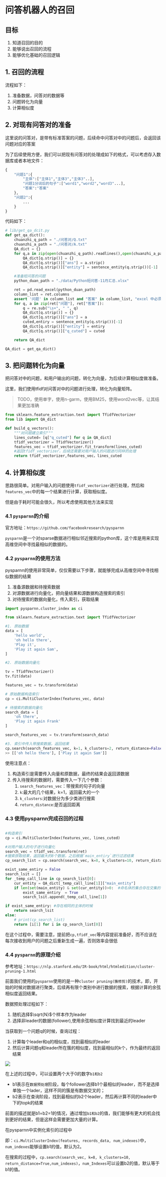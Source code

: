 # 问答机器人的召回

## 目标

1. 知道召回的目的
2. 能够说出召回的流程
3. 能够优化基础的召回逻辑



## 1. 召回的流程

流程如下：

1. 准备数据，问答对的数据等
2. 问题转化为向量
3. 计算相似度



## 2. 对现有问答对的准备

这里说的问答对，是带有标准答案的问题，后续命中问答对中的问题后，会返回该问题对应的答案

为了后续使用方便，我们可以把现有问答对的处理成如下的格式，可以考虑存入数据库或者本地文件：

```python
{
    "问题1":{
        "主体":["主体1","主体3","主体3"..],
        "问题1分词后的句子":["word1","word2","word3"...],
        "答案":"答案"
    },
    "问题2":{
        ...
    }
}
```

代码如下：

```python
# lib/get_qa_dcit.py
def get_qa_dict():
    chuanzhi_q_path = "./问答对/Q.txt"
    chuanzhi_a_path = "./问答对/A.txt"
    QA_dict = {}
    for q,a in zip(open(chuanzhi_q_path).readlines(),open(chuanzhi_a_path).readlines()):
        QA_dict[q.strip()] = {}
        QA_dict[q.strip()]["ans"] = a.strip()
        QA_dict[q.strip()]["entity"] = sentence_entity(q.strip())[-1]

    #准备短问答的问题
    python_duan_path = "./data/Python短问答-11月汇总.xlsx"

    ret = pd.read_excel(python_duan_path)
    column_list = ret.columns
    assert '问题' in column_list and "答案" in column_list, "excel 中必须包含问题和答案"
    for q, a in zip(ret["问题"], ret["答案"]):
        q = re.sub("\s+", " ", q)
        QA_dict[q.strip()] = {}
        QA_dict[q.strip()]["ans"] = a
        cuted,entiry = sentence_entity(q.strip())[-1]
        QA_dict[q.strip()]["entity"] = entiry
        QA_dict[q.strip()]["q_cuted"] = cuted

    return QA_dict

QA_dict = get_qa_dict()
```

## 3. 把问题转化为向量

把问答对中的问题，和用户输出的问题，转化为向量，为后续计算相似度做准备。

这里，我们使用tfidf对问答对中的问题进行处理，转化为向量矩阵。

> TODO，使用单字，使用n-garm，使用BM25，使用word2vec等，让其结果更加准确

```python
from sklearn.feature_extraction.text import TfidfVectorizer
from lib import QA_dict

def build_q_vectors():
    """对问题建立索引"""
    lines_cuted= [q["q_cuted"] for q in QA_dict]
    tfidf_vectorizer = TfidfVectorizer()
    features_vec = tfidf_vectorizer.fit_transform(lines_cuted)
    #返回tfidf_vectorizer，后续还需要对用户输入的问题进行同样的处理
	return tfidf_vectorizer,features_vec，lines_cuted
```

## 4. 计算相似度

思路很简单。对用户输入的问题使用`tfidf_vectorizer`进行处理，然后和`features_vec`中的每一个结果进行计算，获取相似度。

但是由于耗时可能会很久，所以考虑使用其他方法来实现

### 4.1 `pysparnn`的介绍

官方地址：`https://github.com/facebookresearch/pysparnn`

`pysparnn`是一个对sparse数据进行相似邻近搜索的python库，这个库是用来实现 高维空间中寻找最相似的数据的。

### 4.2 `pysparnn`的使用方法

pysparnn的使用非常简单，仅仅需要以下步骤，就能够完成从高维空间中寻找相似数据的结果

1. 准备源数据和待搜索数据
2. 对源数据进行向量化，把向量结果和源数据构造搜索的索引
3. 对待搜索的数据向量化，传入索引，获取结果

```python
import pysparnn.cluster_index as ci

from sklearn.feature_extraction.text import TfidfVectorizer

#1. 原始数据
data = [
    'hello world',
    'oh hello there',
    'Play it',
    'Play it again Sam',
]  

#2. 原始数据向量化

tv = TfidfVectorizer()
tv.fit(data)

features_vec = tv.transform(data)

# 原始数据构造索引
cp = ci.MultiClusterIndex(features_vec, data)

# 待搜索的数据向量化
search_data = [
    'oh there',
    'Play it again Frank'
]

search_features_vec = tv.transform(search_data)

#3. 索引中传入带搜索数据，返回结果
cp.search(search_features_vec, k=1, k_clusters=2, return_distance=False)
>> [['oh hello there'], ['Play it again Sam']]
```

使用注意点：

1. 构造索引是需要传入向量和原数据，最终的结果会返回源数据
2. 传入待搜索的数据时，需要传入一下几个参数：
   1. `search_features_vec`：带搜索的句子的向量
   2. `k`:最大的几个结果，k=1，返回最大的一个
   3. `k_clusters`:对数据分为多少类进行搜索
   4. `return_distance`:是否返回距离

### 4.3 使用pysparnn完成召回的过程

```python

#构造索引
cp = ci.MultiClusterIndex(features_vec, lines_cuted)

#对用户输入的句子进行向量化
search_vec = tfidf_vec.transform(ret)
#搜索获取结果，返回最大的8个数据，之后根据`main_entiry`进行过滤结果
cp_search_list = cp.search(search_vec, k=8, k_clusters=10, return_distance=True)

exist_same_entiry = False
search_lsit = []
for _temp_call_line in cp_search_list[0]:
    cur_entity = QA_dict[_temp_call_line[1]]["main_entity"]
    if len(set(main_entity) & set(cur_entity))>0:  #命名体的集合存在交集的时候返回
        exist_same_entiry  = True
        search_lsit.append(_temp_call_line[1])

if exist_same_entiry: #存在相同的主体的时候
    return search_lsit
else:
    # print(cp_search_list)
    return [i[1] for i in cp_search_list[0]]

```

在这个过程中，需要注意，提前把`cp,tfidf_vec`等内容提前准备好，而不应该在每次接收到用户的问题之后重新生成一遍，否则效率会很低

### 4.4 `pysparnn`的原理介绍

参考地址：`https://nlp.stanford.edu/IR-book/html/htmledition/cluster-pruning-1.html`

前面我们使用的`pysparnn`使用的是一种`cluster pruning(簇修剪)`的技术，即，开始的时候对数据进行聚类，后续再有限个类别中进行数据的搜索，根据计算的余弦相似度返回结果。

数据预处理过程如下：

1. 随机选择$\sqrt{N}$个样本作为leader
2. 选择非leader的数据(follower),使用余弦相似度计算找到最近的leader

当获取到一个问题q的时候，查询过程：

1. 计算每个leader和q的相似度，找到最相似的leader
2. 然后计算问题q和leader所在簇的相似度，找到最相似的k个，作为最终的返回结果

![](../images/2.4/pysparnn.png)





在上述的过程中，可以设置两个大于0的数字`b1和b2`

- b1表示在`数据预处理`阶段，每个follower选择b1个最相似的leader，而不是选择单独一个lader，这样不同的簇是有数据交叉的；
- b2表示在查询阶段，找到最相似的b2个leader，然后再计算不同的leader中下的topk的结果

前面的描述就是b1=b2=1的情况，通过增加`b1和b2`的值，我们能够有更大的机会找到更好的结果，但是这样会需要更加大量的计算。

在pysparnn中实例化索引的过程中

 即：`ci.MultiClusterIndex(features, records_data, num_indexes)`中，`num_indexes`能够设置b1的值，默认为2。

在搜索的过程中，`cp.search(search_vec, k=8, k_clusters=10, return_distance=True,num_indexes)`，`num_Indexes`可以设置b2的值，默认等于b1的值。